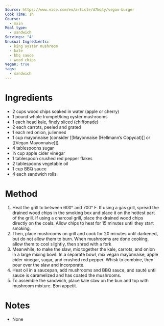 ```yaml
---
Source: https://www.vice.com/en/article/d7kq4y/vegan-burger
Cook Time: 1h
Course:
  - main
Meal type:
  - sandwich
Servings: "4"
Unusual Ingredients:
  - king oyster mushroom
  - kale
  - bbq sauce
  - wood chips
Vegan: true
tags:
  - sandwich
---
```

# Ingredients

- 2 cups wood chips soaked in water (apple or cherry)  
- 1 pound whole trumpet/king oyster mushrooms  
- 1 each head kale, finely sliced (chiffonade)  
- 2 each carrots, peeled and grated  
- 1 each red onion, julienned  
- 1 cup mayonnaise (consider [[Mayonnaise (Hellmann’s Copycat)]] or [[Vegan Mayonnaise]])
- 4 tablespoons sugar  
- ½ cup apple cider vinegar  
- 1 tablespoon crushed red pepper flakes  
- 2 tablespoons vegetable oil  
- 1 cup BBQ sauce  
- 4 each sandwich rolls

# Method

1. Heat the grill to between 600° and 700° F. If using a gas grill, spread the drained wood chips in the smoking box and place it on the hottest part of the grill. If using a charcoal grill, place the drained wood chips directly on the coals. Allow chips to heat for 15 minutes until they start smoking.
2. Then, place mushrooms on grill and cook for 20 minutes until darkened, but do not allow them to burn. When mushrooms are done cooking, allow them to cool slightly, then shred with a fork.
3. Meanwhile, to make the slaw, mix together the kale, carrots, and onion in a large mixing bowl. In a separate bowl, mix vegan mayonnaise, apple cider vinegar, sugar, and crushed red pepper. Whisk to combine, then pour over the slaw and incorporate.
4. Heat oil in a saucepan, add mushrooms and BBQ sauce, and sauté until sauce is caramelized and has coated the mushrooms.
5. To assemble the sandwich, place kale slaw on the bun and top with mushroom mixture. Bon appetit.

# Notes

- None